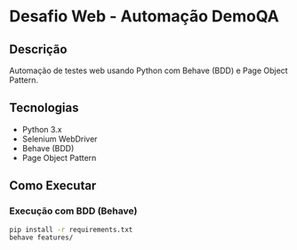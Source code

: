 # Desafio Web - Automação DemoQA

## Descrição
Automação de testes web usando Python com Behave (BDD) e Page Object Pattern.

## Tecnologias
- Python 3.x
- Selenium WebDriver
- Behave (BDD)
- Page Object Pattern

## Como Executar

### Execução com BDD (Behave)
```bash
pip install -r requirements.txt
behave features/
```
